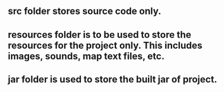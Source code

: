 

## src folder stores source code only.

## resources folder is to be used to store the resources for the project only. This includes images, sounds, map text files, etc.

## jar folder is used to store the built jar of project. 
